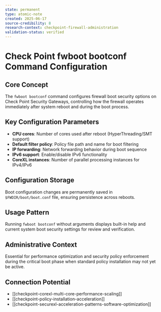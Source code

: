 ```yaml
---
state: permanent
type: atomic-note
created: 2025-06-17
source-credibility: 8
research-context: checkpoint-firewall-administration
validation-status: verified
---
```


# Check Point fwboot bootconf Command Configuration

## Core Concept
The `fwboot bootconf` command configures firewall boot security options on Check Point Security Gateways, controlling how the firewall operates immediately after system reboot and during the boot process.

## Key Configuration Parameters
- **CPU cores**: Number of cores used after reboot (HyperThreading/SMT support)
- **Default filter policy**: Policy file path and name for boot filtering
- **IP forwarding**: Network forwarding behavior during boot sequence
- **IPv6 support**: Enable/disable IPv6 functionality
- **CoreXL instances**: Number of parallel processing instances for IPv4/IPv6

## Configuration Storage
Boot configuration changes are permanently saved in `$FWDIR/boot/boot.conf` file, ensuring persistence across reboots.

## Usage Pattern
Running `fwboot bootconf` without arguments displays built-in help and current system boot security settings for review and verification.

## Administrative Context
Essential for performance optimization and security policy enforcement during the critical boot phase when standard policy installation may not yet be active.

## Connection Potential
- [[checkpoint-corexl-multi-core-performance-scaling]]
- [[checkpoint-policy-installation-acceleration]]
- [[checkpoint-securexl-acceleration-patterns-software-optimization]]